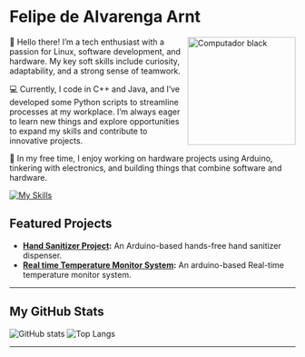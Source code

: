 # Felipe de Alvarenga Arnt
<img src="https://github.com/user-attachments/assets/5c60dfc6-9e99-4d18-968b-80f7d3c163c2" width="190" align="right" alt="Computador black"/> 

<!--<img src="https://your-valid-image-url-here" width="190" align="right" alt="Profile Picture"/>!-->

:vhs:  Hello there! I’m a tech enthusiast with a passion for Linux, software development, and hardware. My key soft skills include curiosity, adaptability, and a strong sense of teamwork.

:computer:  Currently, I code in C++ and Java, and I’ve developed some Python scripts to streamline processes at my workplace. I’m always eager to learn new things and explore opportunities to expand my skills and contribute to innovative projects.

:floppy_disk: In my free time, I enjoy working on hardware projects using Arduino, tinkering with electronics, and building things that combine software and hardware.

<!--:arrow_right: Check out my [Arduino projects](https://github.com/FelipeArnt/HandSanitizerProject), where I’ve built a hands-free hand sanitizer dispenser!-->

<p align="left">

[![My Skills](https://skillicons.dev/icons?i=java,cpp,python,arduino,linux,&theme=dark)](https://skillicons.dev)

</p>

## Featured Projects

- **[Hand Sanitizer Project](https://github.com/FelipeArnt/HandSanitizerProject):** An Arduino-based hands-free hand sanitizer dispenser.
- **[Real time Temperature Monitor System](https://github.com/FelipeArnt/Temperature-Monitoring-System):** An arduino-based Real-time temperature monitor system.
---


## My GitHub Stats
![GitHub stats](https://github-readme-stats.vercel.app/api?username=felipearnt&show_icons=true&theme=transparent)
![Top Langs](https://github-readme-stats.vercel.app/api/top-langs/?username=felipearnt&theme=transparent&show_icons=true)

---
